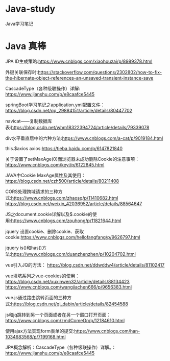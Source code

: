 # Java-study
Java学习笔记

# Java 真棒

JPA ID生成策略:https://www.cnblogs.com/xiaohouzai/p/8989378.html

外键关联保存时:https://stackoverflow.com/questions/2302802/how-to-fix-the-hibernate-object-references-an-unsaved-transient-instance-save

CascadeType（各种级联操作）详解: https://www.jianshu.com/p/e8caafce5445

springBoot学习笔记之application.yml配置文件：https://blog.csdn.net/qq_29884151/article/details/80447702

navicat——复制数据库表:https://blog.csdn.net/whm18322394724/article/details/79339078

div水平垂直居中的六种方法:https://www.cnblogs.com/a-cat/p/9019184.html

this.$axios axios:https://tieba.baidu.com/p/6147821840

关于设置了setMaxAge(0)而浏览器未成功删除Cookie的注意事项：https://www.cnblogs.com/keyi/p/6122845.html

JAVA中Cookie MaxAge属性及其使用：https://blog.csdn.net/czh500/article/details/80211408

CORS处理跨域请求的三种方式:https://www.cnblogs.com/zhaosq/p/11410682.html
https://blog.csdn.net/weixin_42036952/article/details/88564647

JS之document.cookie详解以及$.cookie的使用:https://www.cnblogs.com/zouhong/p/11821644.html

jquery 设置cookie、删除cookie、获取cookie:https://www.cnblogs.com/hellofangfang/p/9626797.html

jquery is()和has()方法:https://www.cnblogs.com/duanzhenzhen/p/10204702.html

vue引入JQ的方法： https://blog.csdn.net/ddwddw4/article/details/81102417

vue填坑系列之vue-cookies的使用：https://blog.csdn.net/xuxinwen32/article/details/88134423
https://www.cnblogs.com/wangjiachen666/p/9656383.html

vue.js通过路由跳转页面的三种方式:https://blog.csdn.net/qi_dabin/article/details/82454588

js和jq跳转到另一个页面或者在另一个窗口打开页面：https://www.cnblogs.com/zmdComeOn/p/12184610.html

使用ajax方法实现form表单的提交:https://www.cnblogs.com/han-1034683568/p/7199168.html

JPA概念解析：CascadeType（各种级联操作）详解。：https://www.jianshu.com/p/e8caafce5445
